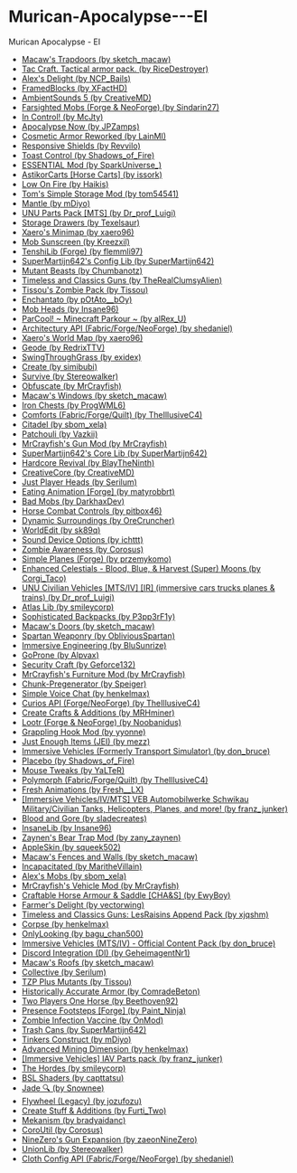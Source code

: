 # Murican-Apocalypse---EI
Murican Apocalypse - EI

<ul>
<li><a href="https://www.curseforge.com/minecraft/mc-mods/macaws-trapdoors">Macaw's Trapdoors (by sketch_macaw)</a></li>
<li><a href="https://www.curseforge.com/minecraft/mc-mods/tac-craft-tactical-armor-pack">Tac Craft. Tactical armor pack. (by RiceDestroyer)</a></li>
<li><a href="https://www.curseforge.com/minecraft/mc-mods/alexs-delight">Alex's Delight (by NCP_Bails)</a></li>
<li><a href="https://www.curseforge.com/minecraft/mc-mods/framedblocks">FramedBlocks (by XFactHD)</a></li>
<li><a href="https://www.curseforge.com/minecraft/mc-mods/ambientsounds">AmbientSounds 5 (by CreativeMD)</a></li>
<li><a href="https://www.curseforge.com/minecraft/mc-mods/farsighted-mobs-forge">Farsighted Mobs (Forge & NeoForge) (by Sindarin27)</a></li>
<li><a href="https://www.curseforge.com/minecraft/mc-mods/in-control">In Control! (by McJty)</a></li>
<li><a href="https://www.curseforge.com/minecraft/mc-mods/apocalypse-now">Apocalypse Now (by JPZamps)</a></li>
<li><a href="https://www.curseforge.com/minecraft/mc-mods/cosmetic-armor-reworked">Cosmetic Armor Reworked (by LainMI)</a></li>
<li><a href="https://www.curseforge.com/minecraft/mc-mods/responsive-shields">Responsive Shields (by Revvilo)</a></li>
<li><a href="https://www.curseforge.com/minecraft/mc-mods/toast-control">Toast Control (by Shadows_of_Fire)</a></li>
<li><a href="https://www.curseforge.com/minecraft/mc-mods/essential-mod">ESSENTIAL Mod (by SparkUniverse_)</a></li>
<li><a href="https://www.curseforge.com/minecraft/mc-mods/astikorcarts">AstikorCarts [Horse Carts] (by issork)</a></li>
<li><a href="https://www.curseforge.com/minecraft/texture-packs/low-on-fire">Low On Fire (by Haikis)</a></li>
<li><a href="https://www.curseforge.com/minecraft/mc-mods/toms-storage">Tom's Simple Storage Mod (by tom54541)</a></li>
<li><a href="https://www.curseforge.com/minecraft/mc-mods/mantle">Mantle (by mDiyo)</a></li>
<li><a href="https://www.curseforge.com/minecraft/mc-mods/unu-parts-pack">UNU Parts Pack [MTS] (by Dr_prof_Luigi)</a></li>
<li><a href="https://www.curseforge.com/minecraft/mc-mods/storage-drawers">Storage Drawers (by Texelsaur)</a></li>
<li><a href="https://www.curseforge.com/minecraft/mc-mods/xaeros-minimap">Xaero's Minimap (by xaero96)</a></li>
<li><a href="https://www.curseforge.com/minecraft/mc-mods/mob-sunscreen">Mob Sunscreen (by Kreezxil)</a></li>
<li><a href="https://www.curseforge.com/minecraft/mc-mods/tenshilib">TenshiLib (Forge) (by flemmli97)</a></li>
<li><a href="https://www.curseforge.com/minecraft/mc-mods/supermartijn642s-config-lib">SuperMartijn642's Config Lib (by SuperMartijn642)</a></li>
<li><a href="https://www.curseforge.com/minecraft/mc-mods/mutant-beasts">Mutant Beasts (by Chumbanotz)</a></li>
<li><a href="https://www.curseforge.com/minecraft/mc-mods/timeless-and-classic-guns-tac">Timeless and Classics Guns (by TheRealClumsyAlien)</a></li>
<li><a href="https://www.curseforge.com/minecraft/texture-packs/tissous-zombie-pack-optifine-1-7x-1-19">Tissou's Zombie Pack (by Tissou)</a></li>
<li><a href="https://www.curseforge.com/minecraft/mc-mods/enchantato">Enchantato (by pOtAto__bOy)</a></li>
<li><a href="https://www.curseforge.com/minecraft/mc-mods/mob-heads">Mob Heads (by Insane96)</a></li>
<li><a href="https://www.curseforge.com/minecraft/mc-mods/parcool">ParCool! ~ Minecraft Parkour ~ (by alRex_U)</a></li>
<li><a href="https://www.curseforge.com/minecraft/mc-mods/architectury-api">Architectury API (Fabric/Forge/NeoForge) (by shedaniel)</a></li>
<li><a href="https://www.curseforge.com/minecraft/mc-mods/xaeros-world-map">Xaero's World Map (by xaero96)</a></li>
<li><a href="https://www.curseforge.com/minecraft/mc-mods/geode">Geode (by RedrixTTV)</a></li>
<li><a href="https://www.curseforge.com/minecraft/mc-mods/swingthroughgrass">SwingThroughGrass (by exidex)</a></li>
<li><a href="https://www.curseforge.com/minecraft/mc-mods/create">Create (by simibubi)</a></li>
<li><a href="https://www.curseforge.com/minecraft/mc-mods/survive">Survive (by Stereowalker)</a></li>
<li><a href="https://www.curseforge.com/minecraft/mc-mods/obfuscate">Obfuscate (by MrCrayfish)</a></li>
<li><a href="https://www.curseforge.com/minecraft/mc-mods/macaws-windows">Macaw's Windows (by sketch_macaw)</a></li>
<li><a href="https://www.curseforge.com/minecraft/mc-mods/iron-chests">Iron Chests (by ProgWML6)</a></li>
<li><a href="https://www.curseforge.com/minecraft/mc-mods/comforts">Comforts (Fabric/Forge/Quilt) (by TheIllusiveC4)</a></li>
<li><a href="https://www.curseforge.com/minecraft/mc-mods/citadel">Citadel (by sbom_xela)</a></li>
<li><a href="https://www.curseforge.com/minecraft/mc-mods/patchouli">Patchouli (by Vazkii)</a></li>
<li><a href="https://www.curseforge.com/minecraft/mc-mods/mrcrayfishs-gun-mod">MrCrayfish's Gun Mod (by MrCrayfish)</a></li>
<li><a href="https://www.curseforge.com/minecraft/mc-mods/supermartijn642s-core-lib">SuperMartijn642's Core Lib (by SuperMartijn642)</a></li>
<li><a href="https://www.curseforge.com/minecraft/mc-mods/hardcore-revival">Hardcore Revival (by BlayTheNinth)</a></li>
<li><a href="https://www.curseforge.com/minecraft/mc-mods/creativecore">CreativeCore (by CreativeMD)</a></li>
<li><a href="https://www.curseforge.com/minecraft/mc-mods/just-player-heads">Just Player Heads (by Serilum)</a></li>
<li><a href="https://www.curseforge.com/minecraft/mc-mods/eating-animation-forge">Eating Animation [Forge] (by matyrobbrt)</a></li>
<li><a href="https://www.curseforge.com/minecraft/mc-mods/bad-mobs">Bad Mobs (by DarkhaxDev)</a></li>
<li><a href="https://www.curseforge.com/minecraft/mc-mods/horse-combat-controls">Horse Combat Controls (by pitbox46)</a></li>
<li><a href="https://www.curseforge.com/minecraft/mc-mods/dynamic-surroundings">Dynamic Surroundings (by OreCruncher)</a></li>
<li><a href="https://www.curseforge.com/minecraft/mc-mods/worldedit">WorldEdit (by sk89q)</a></li>
<li><a href="https://www.curseforge.com/minecraft/mc-mods/more-sound-config">Sound Device Options (by ichttt)</a></li>
<li><a href="https://www.curseforge.com/minecraft/mc-mods/zombie-awareness">Zombie Awareness (by Corosus)</a></li>
<li><a href="https://www.curseforge.com/minecraft/mc-mods/simple-planes">Simple Planes (Forge) (by przemykomo)</a></li>
<li><a href="https://www.curseforge.com/minecraft/mc-mods/enhanced-celestials">Enhanced Celestials - Blood, Blue, & Harvest (Super) Moons (by Corgi_Taco)</a></li>
<li><a href="https://www.curseforge.com/minecraft/mc-mods/unu-civilian-pack-for-mts">UNU Civilian Vehicles [MTS/IV] [IR] (immersive cars trucks planes & trains) (by Dr_prof_Luigi)</a></li>
<li><a href="https://www.curseforge.com/minecraft/mc-mods/atlas-lib">Atlas Lib (by smileycorp)</a></li>
<li><a href="https://www.curseforge.com/minecraft/mc-mods/sophisticated-backpacks">Sophisticated Backpacks (by P3pp3rF1y)</a></li>
<li><a href="https://www.curseforge.com/minecraft/mc-mods/macaws-doors">Macaw's Doors (by sketch_macaw)</a></li>
<li><a href="https://www.curseforge.com/minecraft/mc-mods/spartan-weaponry">Spartan Weaponry (by ObliviousSpartan)</a></li>
<li><a href="https://www.curseforge.com/minecraft/mc-mods/immersive-engineering">Immersive Engineering (by BluSunrize)</a></li>
<li><a href="https://www.curseforge.com/minecraft/mc-mods/goprone">GoProne (by Alpvax)</a></li>
<li><a href="https://www.curseforge.com/minecraft/mc-mods/security-craft">Security Craft (by Geforce132)</a></li>
<li><a href="https://www.curseforge.com/minecraft/mc-mods/mrcrayfish-furniture-mod">MrCrayfish's Furniture Mod (by MrCrayfish)</a></li>
<li><a href="https://www.curseforge.com/minecraft/mc-mods/chunkpregenerator">Chunk-Pregenerator (by Speiger)</a></li>
<li><a href="https://www.curseforge.com/minecraft/mc-mods/simple-voice-chat">Simple Voice Chat (by henkelmax)</a></li>
<li><a href="https://www.curseforge.com/minecraft/mc-mods/curios">Curios API (Forge/NeoForge) (by TheIllusiveC4)</a></li>
<li><a href="https://www.curseforge.com/minecraft/mc-mods/createaddition">Create Crafts & Additions (by MRHminer)</a></li>
<li><a href="https://www.curseforge.com/minecraft/mc-mods/lootr">Lootr (Forge & NeoForge) (by Noobanidus)</a></li>
<li><a href="https://www.curseforge.com/minecraft/mc-mods/grappling-hook-mod">Grappling Hook Mod (by yyonne)</a></li>
<li><a href="https://www.curseforge.com/minecraft/mc-mods/jei">Just Enough Items (JEI) (by mezz)</a></li>
<li><a href="https://www.curseforge.com/minecraft/mc-mods/minecraft-transport-simulator">Immersive Vehicles (Formerly Transport Simulator) (by don_bruce)</a></li>
<li><a href="https://www.curseforge.com/minecraft/mc-mods/placebo">Placebo (by Shadows_of_Fire)</a></li>
<li><a href="https://www.curseforge.com/minecraft/mc-mods/mouse-tweaks">Mouse Tweaks (by YaLTeR)</a></li>
<li><a href="https://www.curseforge.com/minecraft/mc-mods/polymorph">Polymorph (Fabric/Forge/Quilt) (by TheIllusiveC4)</a></li>
<li><a href="https://www.curseforge.com/minecraft/texture-packs/fresh-animations">Fresh Animations (by Fresh__LX)</a></li>
<li><a href="https://www.curseforge.com/minecraft/mc-mods/immersive-vehicles-automobilwerke-schwikau-veb">[Immersive Vehicles/IV/MTS] VEB Automobilwerke Schwikau Military/Civilian Tanks, Helicopters, Planes, and more! (by franz_junker)</a></li>
<li><a href="https://www.curseforge.com/minecraft/mc-mods/blood-and-gore">Blood and Gore (by sladecreates)</a></li>
<li><a href="https://www.curseforge.com/minecraft/mc-mods/insanelib">InsaneLib (by Insane96)</a></li>
<li><a href="https://www.curseforge.com/minecraft/mc-mods/zaynens-bear-trap-mod">Zaynen's Bear Trap Mod (by zany_zaynen)</a></li>
<li><a href="https://www.curseforge.com/minecraft/mc-mods/appleskin">AppleSkin (by squeek502)</a></li>
<li><a href="https://www.curseforge.com/minecraft/mc-mods/macaws-fences-and-walls">Macaw's Fences and Walls (by sketch_macaw)</a></li>
<li><a href="https://www.curseforge.com/minecraft/mc-mods/incapacitated">Incapacitated (by MaritheVillain)</a></li>
<li><a href="https://www.curseforge.com/minecraft/mc-mods/alexs-mobs">Alex's Mobs (by sbom_xela)</a></li>
<li><a href="https://www.curseforge.com/minecraft/mc-mods/mrcrayfishs-vehicle-mod">MrCrayfish's Vehicle Mod (by MrCrayfish)</a></li>
<li><a href="https://www.curseforge.com/minecraft/mc-mods/cha-s">Craftable Horse Armour & Saddle [CHA&S] (by EwyBoy)</a></li>
<li><a href="https://www.curseforge.com/minecraft/mc-mods/farmers-delight">Farmer's Delight (by vectorwing)</a></li>
<li><a href="https://www.curseforge.com/minecraft/mc-mods/timeless-and-classics-guns-lesraisins-append-pack">Timeless and Classics Guns: LesRaisins Append Pack (by xjqshm)</a></li>
<li><a href="https://www.curseforge.com/minecraft/mc-mods/corpse">Corpse (by henkelmax)</a></li>
<li><a href="https://www.curseforge.com/minecraft/mc-mods/onlylooking">OnlyLooking (by bagu_chan500)</a></li>
<li><a href="https://www.curseforge.com/minecraft/mc-mods/transport-simulator-official-vehicle-set">Immersive Vehicles (MTS/IV) - Official Content Pack (by don_bruce)</a></li>
<li><a href="https://www.curseforge.com/minecraft/mc-mods/discord-integration">Discord Integration (DI) (by GeheimagentNr1)</a></li>
<li><a href="https://www.curseforge.com/minecraft/mc-mods/macaws-roofs">Macaw's Roofs (by sketch_macaw)</a></li>
<li><a href="https://www.curseforge.com/minecraft/mc-mods/collective">Collective (by Serilum)</a></li>
<li><a href="https://www.curseforge.com/minecraft/texture-packs/tzp-plus-mutant-beasts-re-texture">TZP Plus Mutants (by Tissou)</a></li>
<li><a href="https://www.curseforge.com/minecraft/mc-mods/historically-accurate-armor">Historically Accurate Armor (by ComradeBeton)</a></li>
<li><a href="https://www.curseforge.com/minecraft/mc-mods/two-players-one-horse">Two Players One Horse (by Beethoven92)</a></li>
<li><a href="https://www.curseforge.com/minecraft/mc-mods/presence-footsteps-forge">Presence Footsteps [Forge] (by Paint_Ninja)</a></li>
<li><a href="https://www.curseforge.com/minecraft/mc-mods/zombie-infection-vaccine">Zombie Infection Vaccine (by OnMod)</a></li>
<li><a href="https://www.curseforge.com/minecraft/mc-mods/trash-cans">Trash Cans (by SuperMartijn642)</a></li>
<li><a href="https://www.curseforge.com/minecraft/mc-mods/tinkers-construct">Tinkers Construct (by mDiyo)</a></li>
<li><a href="https://www.curseforge.com/minecraft/mc-mods/advanced-mining-dimension">Advanced Mining Dimension (by henkelmax)</a></li>
<li><a href="https://www.curseforge.com/minecraft/mc-mods/immersive-vehicles-iav-parts-pack">[Immersive Vehicles] IAV Parts pack (by franz_junker)</a></li>
<li><a href="https://www.curseforge.com/minecraft/mc-mods/the-hordes">The Hordes (by smileycorp)</a></li>
<li><a href="https://www.curseforge.com/minecraft/shaders/bsl-shaders">BSL Shaders (by capttatsu)</a></li>
<li><a href="https://www.curseforge.com/minecraft/mc-mods/jade">Jade 🔍 (by Snownee)</a></li>
<li><a href="https://www.curseforge.com/minecraft/mc-mods/flywheel">Flywheel (Legacy) (by jozufozu)</a></li>
<li><a href="https://www.curseforge.com/minecraft/mc-mods/create-stuff-additions">Create Stuff & Additions (by Furti_Two)</a></li>
<li><a href="https://www.curseforge.com/minecraft/mc-mods/mekanism">Mekanism (by bradyaidanc)</a></li>
<li><a href="https://www.curseforge.com/minecraft/mc-mods/coroutil">CoroUtil (by Corosus)</a></li>
<li><a href="https://www.curseforge.com/minecraft/mc-mods/ninezeros-gun-expansion">NineZero's Gun Expansion (by zaeonNineZero)</a></li>
<li><a href="https://www.curseforge.com/minecraft/mc-mods/unionlib">UnionLib (by Stereowalker)</a></li>
<li><a href="https://www.curseforge.com/minecraft/mc-mods/cloth-config">Cloth Config API (Fabric/Forge/NeoForge) (by shedaniel)</a></li>

